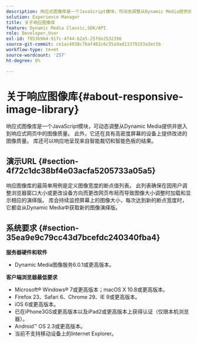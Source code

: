 ```yaml
---
description: 响应式图像库是一个JavaScript模块，可动态调整从Dynamic Media提供并嵌入到响应式网页中的图像质量。 此外，它还在具有高密度屏幕的设备上提供改进的图像质量。 库还可以响应地呈现来自智能裁切和智能色板的结果。
solution: Experience Manager
title: 关于响应图像库
feature: Dynamic Media Classic,SDK/API
role: Developer,User
exl-id: f853b9b4-917c-4744-b2a5-25fde2532356
source-git-commit: ce1ac4938c7baf482c6c55a9ad13379153a3ec5b
workflow-type: tm+mt
source-wordcount: '257'
ht-degree: 0%

---
```


# 关于响应图像库{#about-responsive-image-library}

响应式图像库是一个JavaScript模块，可动态调整从Dynamic Media提供并嵌入到响应式网页中的图像质量。 此外，它还在具有高密度屏幕的设备上提供改进的图像质量。 库还可以响应地呈现来自智能裁切和智能色板的结果。

## 演示URL {#section-4f72c1dc38bf4e03acfa5205733a05a5}

响应图像库的最简单用例是定义图像宽度的断点值列表。 此列表确保在因用户调整浏览器窗口大小或更改设备方向而更改网页布局而导致图像大小调整时加载和显示相应的演绎版。 库会持续监控屏幕上的图像大小，每次达到新的断点宽度时，它都会从Dynamic Media中获取新的图像演绎版。

<!--

<table id="table_3D3D3991B802461A888E1093C1217D26"> 
 <thead> 
  <tr> 
   <th colname="col01" class="entry"> </th> 
   <th colname="col1" class="entry"> <p>Demo URL </p> </th> 
   <th colname="col2" class="entry"> <p>Description </p> </th> 
  </tr> 
 </thead>
 <tbody> 
  <tr> 
   <td colname="col01"> <p>1 </p> </td> 
   <td colname="col1"> <p> <a href="https://experienceleague.adobe.com/tools/dynamic-media-demo/is-api/responsive-static-image-simple.html?lang=zh-Hans" scope="external" format="https"> https://experienceleague.adobe.com/tools/dynamic-media-demo/is-api/responsive-static-image-simple.html?lang=zh-Hans </a> </p></td> 
   <td colname="col2"> <p>The following is a simple example where the responsive image is within a container that takes 50% of the web page width. Every time the browser window is resized the container width changes. When the image width reaches one of the configured breakpoints-which are set at 200, 400, 600 and 800 pixels for illustrative purposes-a new rendition is downloaded and displayed. The goal is to avoid loading unnecessary large images and save network bandwidth. </p> <p>Click the URL so you open the web page, resize the browser window, and monitor network traffic. </p> </td> 
  </tr> 
  <tr> 
   <td colname="col01"> <p>2 </p> </td> 
   <td colname="col1"> <p> <a href="https://experienceleague.adobe.com/tools/dynamic-media-demo/is-api/responsive-static-image-bootstrap.html?lang=zh-Hans" format="https" scope="external"> https://experienceleague.adobe.com/tools/dynamic-media-demo/is-api/responsive-static-image-bootstrap.html?lang=zh-Hans </a> </p></td> 
   <td colname="col2"> <p>The following Bootstrap example illustrates the same use case in a web page. According to Bootstrap CSS, the layout cell to which the responsive image is added can take one of the following widths: 360, 720 and 940 pixels. These values are exactly what is passed as breakpoints to the Responsive Image Library. As such, Dynamic Media ensures that the client's network bandwidth is used effectively. And, it also ensures that the image is displayed in the exact size needed-given the current web page layout-without any visual artifacts from scaling the client-side browser. </p> <p>Click the URL so you open the web page, resize the browser window to hit different layout breakpoints, and monitor network traffic. </p> <p>More advanced use cases include associating different Image Presets, or Image Serving commands, or both, with different breakpoint values. </p> </td> 
  </tr> 
  <tr> 
   <td colname="col01"> <p>3 </p> </td> 
   <td colname="col1"> <p> <a href="https://experienceleague.adobe.com/tools/dynamic-media-demo/is-api/image-presets.html?lang=zh-Hans" format="https" scope="external"> https://experienceleague.adobe.com/tools/dynamic-media-demo/is-api/image-presets.html?lang=zh-Hans</a> </p></td> 
   <td colname="col2"> <p>In this next example, Image Presets of different image quality and format for different breakpoint sizes are used. For a small breakpoint, a low-quality preset is applied which forces Image Serving to return the GIF image compressed to six colors only. A medium breakpoint is using an Image Preset configured for JPEG with high compression. The largest breakpoint is associated with a high-quality Image Preset using lossless PNG. Such method ensures that high-quality images are delivered to such devices, based on the assumption that devices with larger screens have greater bandwidth and processing power. </p> <p>Click the URL so you open the web page, resize the web browser window from larger to smaller and notice how the image quality degrades. </p> </td> 
  </tr> 
  <tr> 
   <td colname="col01"> <p>4 </p> </td> 
   <td colname="col1"> <p> <a href="https://experienceleague.adobe.com/tools/dynamic-media-demo/is-api/crops.html?lang=zh-Hans" format="https" scope="external"> https://experienceleague.adobe.com/tools/dynamic-media-demo/is-api/crops.html?lang=zh-Hans </a> </p></td> 
   <td colname="col2"> <p>In addition to Image Presets, it is possible to associate specific Image Serving commands with breakpoints. The following example shows how it is possible to gradually crop the banner image to the region of interest as the onscreen image size becomes smaller. Here, the largest breakpoint does not have any Image Serving commands at all, so the banner image is fully visible. At medium breakpoint applies moderate cropping, making only the runner with text "Running" visible. At small breakpoint, more cropping is applied so that only the product is shown. </p> <p>Click the URL so you open the web page and resize your browser window. Notice how the image crops gradually as you go from a larger to a smaller size. </p> </td> 
  </tr> 
  <tr> 
   <td colname="col01"> <p>5 </p> </td> 
   <td colname="col1"> <p> <a href="https://experienceleague.adobe.com/tools/dynamic-media-demo/is-api/template.html?lang=zh-Hans" format="https" scope="external"> https://experienceleague.adobe.com/tools/dynamic-media-demo/is-api/template.html?lang=zh-Hans </a> </p></td> 
   <td colname="col2"> <p>You can also use Image Serving commands with Image Serving Templates to control certain template parameters based on the image size. In this next example, an Image Serving Template is used where the font size of the text overlay is parameterized using <span class="codeph"> $fontsize </span> parameter. Responsive image is configured to use a larger font size for smaller image sizes to ensure that text always remains readable: </p> </td> 
  </tr> 
 </tbody> 
</table>

-->

## 系统要求 {#section-35ea9e9c79cc43d7bcefdc240340fba4}

**服务器硬件和软件**

* Dynamic Media图像服务6.0.1或更高版本。

**客户端浏览器最低要求**

* Microsoft® Windows® 7或更高版本；macOS X 10.8或更高版本。
* Firefox 23、Safari 6、Chrome 29、IE 9或更高版本。
* iOS 6或更高版本。
* 已在iPhone3GS或更高版本以及iPad2或更高版本上获得认证（仅限本机浏览器）。
* Android™ OS 2.3或更高版本。
* 当前不支持移动设备上的Internet Explorer。

